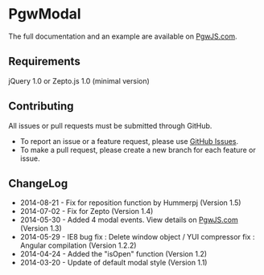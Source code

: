 PgwModal
========

The full documentation and an example are available on [PgwJS.com](http://pgwjs.com/pgwmodal/).


Requirements
---------

jQuery 1.0 or Zepto.js 1.0 (minimal version)


Contributing
---------

All issues or pull requests must be submitted through GitHub.

* To report an issue or a feature request, please use [GitHub Issues](https://github.com/Pagawa/PgwModal/issues).
* To make a pull request, please create a new branch for each feature or issue.


ChangeLog
---------

* 2014-08-21 - Fix for reposition function by Hummerpj (Version 1.5)
* 2014-07-02 - Fix for Zepto (Version 1.4)
* 2014-05-30 - Added 4 modal events.  View details on [PgwJS.com](http://pgwjs.com/pgwmodal/) (Version 1.3)
* 2014-05-29 - IE8 bug fix : Delete window object / YUI compressor fix : Angular compilation (Version 1.2.2)
* 2014-04-24 - Added the "isOpen" function (Version 1.2)
* 2014-03-20 - Update of default modal style (Version 1.1)
